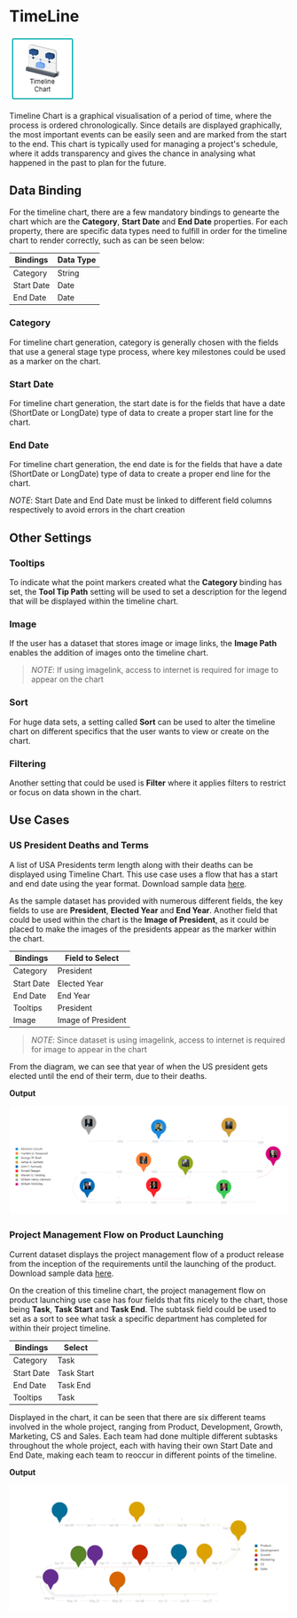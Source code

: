 # TimeLine

![TimeLine](./images/timeline-chart/timeline.PNG)

Timeline Chart is a graphical visualisation of a period of time, where the process is ordered chronologically. Since details are displayed graphically, the most important events can be easily seen and are marked from the start to the end. This chart is typically used for managing a project's schedule, where it adds transparency and gives the chance in analysing what happened in the past to plan for the future.

## Data Binding

For the timeline chart, there are a few mandatory bindings to genearte the chart which are the **Category**, **Start Date** and **End Date** properties. For each property, there are specific data types need to fulfill in order for the timeline chart to render correctly, such as can be seen below:

|Bindings |Data Type|
|---|---|
|Category|String|
|Start Date|Date|
|End Date|Date|

### Category

For timeline chart generation, category is generally chosen with the fields that use a general stage type process, where key milestones could be used as a marker on the chart.

### Start Date

For timeline chart generation, the start date is for the fields that have a date (ShortDate or LongDate) type of data to create a proper start line for the chart.

### End Date

For timeline chart generation, the end date is for the fields that have a date (ShortDate or LongDate) type of data to create a proper end line for the chart.
 
 *NOTE*: Start Date and End Date must be linked to different field columns respectively to avoid errors in the chart creation

## Other Settings

### Tooltips

To indicate what the point markers created what the **Category** binding has set, the **Tool Tip Path** setting will be used to set a description for the legend that will be displayed within the timeline chart.

### Image

If the user has a dataset that stores image or image links, the **Image Path** enables the addition of images onto the timeline chart.
>*NOTE*: If using imagelink, access to internet is required for image to appear on the chart

### Sort

For huge data sets, a setting called **Sort** can be used to alter the timeline chart on different specifics that the user wants to view or create on the chart.

### Filtering

Another setting that could be used is **Filter** where it applies filters to restrict or focus on data shown in the chart.

## Use Cases

### US President Deaths and Terms
A list of USA Presidents term length along with their deaths can be displayed using Timeline Chart. This use case uses a flow that has a start and end date using the year format. Download sample data [here](./sample-data/timeline-chart/US-president-death.xlsx).

As the sample dataset has provided with numerous different fields, the key fields to use are **President**, **Elected Year** and **End Year**. Another field that could be used within the chart is the **Image of President**, as it could be placed to make the images of the presidents appear as the marker within the chart.

|Bindings |Field to Select|
|---|---|
|Category|President|
|Start Date|Elected Year|
|End Date|End Year|
|Tooltips|President|
|Image|Image of President|

>*NOTE*: Since dataset is using imagelink, access to internet is required for image to appear in the chart

From the diagram, we can see that year of when the US president gets elected until the end of their term, due to their deaths.

**Output**

![US President Death](./images/timeline-chart/output-1.PNG)

### Project Management Flow on Product Launching
Current dataset displays the project management flow of a product release from the inception of the requirements until the launching of the product. Download sample data [here](./sample-data/timeline-chart/sample-project-mgmt.csv).

On the creation of this timeline chart, the project management flow on product launching use case has four fields that fits nicely to the chart, those being **Task**, **Task Start** and **Task End**. The subtask field could be used to set as a sort to see what task a specific department has completed for within their project timeline.

|Bindings |Select|
|---|---|
|Category|Task|
|Start Date|Task Start|
|End Date|Task End|
|Tooltips|Task|

 Displayed in the chart, it can be seen that there are six different teams involved in the whole project, ranging from Product, Development, Growth, Marketing, CS and Sales. Each team had done multiple different subtasks throughout the whole project, each with having their own Start Date and End Date, making each team to reoccur in different points of the timeline.

**Output**

![US Crime Rates](./images/timeline-chart/output-2.PNG)

